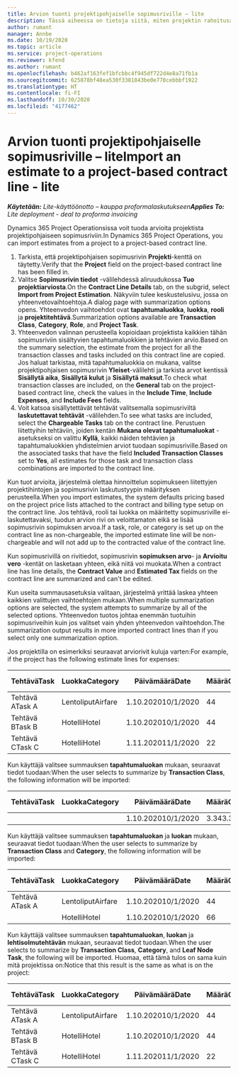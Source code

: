 ```yaml
---
title: Arvion tuonti projektipohjaiselle sopimusriville – lite
description: Tässä aiheessa on tietoja siitä, miten projektin rahoitusarviot tuodaan sopimusriville.
author: rumant
manager: Annbe
ms.date: 10/19/2020
ms.topic: article
ms.service: project-operations
ms.reviewer: kfend
ms.author: rumant
ms.openlocfilehash: b462af163fef1bfcbbc4f945df722d4e8a71fb1a
ms.sourcegitcommit: 625878bf48ea530f3381843be0e778cebbbf1922
ms.translationtype: HT
ms.contentlocale: fi-FI
ms.lasthandoff: 10/30/2020
ms.locfileid: "4177462"
---
```

# <a name="import-an-estimate-to-a-project-based-contract-line---lite"></a><span data-ttu-id="f3d98-103">Arvion tuonti projektipohjaiselle sopimusriville – lite</span><span class="sxs-lookup"><span data-stu-id="f3d98-103">Import an estimate to a project-based contract line - lite</span></span>

<span data-ttu-id="f3d98-104">_**Käytetään:** Lite-käyttöönotto – kauppa proformalaskutukseen_</span><span class="sxs-lookup"><span data-stu-id="f3d98-104">_**Applies To:** Lite deployment - deal to proforma invoicing_</span></span>

<span data-ttu-id="f3d98-105">Dynamics 365 Project Operationsissa voit tuoda arvioita projektista projektipohjaiseen sopimusriviin.</span><span class="sxs-lookup"><span data-stu-id="f3d98-105">In Dynamics 365 Project Operations, you can import estimates from a project to a project-based contract line.</span></span>

1. <span data-ttu-id="f3d98-106">Tarkista, että projektipohjaisen sopimusrivin **Projekti**-kenttä on täytetty.</span><span class="sxs-lookup"><span data-stu-id="f3d98-106">Verify that the **Project** field on the project-based contract line has been filled in.</span></span>
2. <span data-ttu-id="f3d98-107">Valitse **Sopimusrivin tiedot** -välilehdessä aliruudukossa **Tuo projektiarviosta**.</span><span class="sxs-lookup"><span data-stu-id="f3d98-107">On the **Contract Line Details** tab, on the subgrid, select **Import from Project Estimation**.</span></span> <span data-ttu-id="f3d98-108">Näkyviin tulee keskustelusivu, jossa on yhteenvetovaihtoehtoja.</span><span class="sxs-lookup"><span data-stu-id="f3d98-108">A dialog page with summarization options opens.</span></span> <span data-ttu-id="f3d98-109">Yhteenvedon vaihtoehdot ovat **tapahtumaluokka**, **luokka**, **rooli** ja **projektitehtävä**.</span><span class="sxs-lookup"><span data-stu-id="f3d98-109">Summarization options available are **Transaction Class**, **Category**, **Role**, and **Project Task**.</span></span>
3. <span data-ttu-id="f3d98-110">Yhteenvedon valinnan perusteella kopioidaan projektista kaikkien tähän sopimusriviin sisältyvien tapahtumaluokkien ja tehtävien arvio.</span><span class="sxs-lookup"><span data-stu-id="f3d98-110">Based on the summary selection, the estimate from the project for all the transaction classes and tasks included on this contract line are copied.</span></span> <span data-ttu-id="f3d98-111">Jos haluat tarkistaa, mitä tapahtumaluokkia on mukana, valitse projektipohjaisen sopimusrivin **Yleiset**-välilehti ja tarkista arvot kentissä **Sisällytä aika**, **Sisällytä kulut** ja **Sisällytä maksut**.</span><span class="sxs-lookup"><span data-stu-id="f3d98-111">To check what transaction classes are included, on the **General** tab on the project-based contract line, check the values in the **Include Time**, **Include Expenses**, and **Include Fees** fields.</span></span> 
4. <span data-ttu-id="f3d98-112">Voit katsoa sisällytettävät tehtävät valitsemalla sopimusriviltä **laskutettavat tehtävät** -välilehden.</span><span class="sxs-lookup"><span data-stu-id="f3d98-112">To see what tasks are included, select the **Chargeable Tasks** tab on the contract line.</span></span> <span data-ttu-id="f3d98-113">Perustuen liitettyihin tehtäviin, joiden kentän **Mukana olevat tapahtumaluokat** -asetukseksi on valittu **Kyllä**, kaikki näiden tehtävien ja tapahtumaluokkien yhdistelmien arviot tuodaan sopimusriville.</span><span class="sxs-lookup"><span data-stu-id="f3d98-113">Based on the associated tasks that have the field **Included Transaction Classes** set to **Yes**, all estimates for those task and transaction class combinations are imported to the contract line.</span></span>

<span data-ttu-id="f3d98-114">Kun tuot arvioita, järjestelmä olettaa hinnoittelun sopimukseen liitettyjen projektihintojen ja sopimusrivin laskutustyypin määrityksen perusteella.</span><span class="sxs-lookup"><span data-stu-id="f3d98-114">When you import estimates, the system defaults pricing based on the project price lists attached to the contract and billing type setup on the contract line.</span></span> <span data-ttu-id="f3d98-115">Jos tehtävä, rooli tai luokka on määritetty sopimusriville ei-laskutettavaksi, tuodun arvion rivi on veloittamaton eikä se lisää sopimusrivin sopimuksen arvoa.</span><span class="sxs-lookup"><span data-stu-id="f3d98-115">If a task, role, or category is set up on the contract line as non-chargeable, the imported estimate line will be non-chargeable and will not add up to the contracted value of the contract line.</span></span>

<span data-ttu-id="f3d98-116">Kun sopimusrivillä on rivitiedot, sopimusrivin **sopimuksen arvo**- ja **Arvioitu vero** -kentät on lasketaan yhteen, eikä niitä voi muokata.</span><span class="sxs-lookup"><span data-stu-id="f3d98-116">When a contract line has line details, the **Contract Value** and **Estimated Tax** fields on the contract line are summarized and can't be edited.</span></span>

<span data-ttu-id="f3d98-117">Kun useita summausasetuksia valitaan, järjestelmä yrittää laskea yhteen kaikkien valittujen vaihtoehtojen mukaan.</span><span class="sxs-lookup"><span data-stu-id="f3d98-117">When multiple summarization options are selected, the system attempts to summarize by all of the selected options.</span></span> <span data-ttu-id="f3d98-118">Yhteenvedon tuotos johtaa enemmän tuotuihin sopimusriveihin kuin jos valitset vain yhden yhteenvedon vaihtoehdon.</span><span class="sxs-lookup"><span data-stu-id="f3d98-118">The summarization output results in more imported contract lines than if you select only one summarization option.</span></span>

<span data-ttu-id="f3d98-119">Jos projektilla on esimerkiksi seuraavat arviorivit kuluja varten:</span><span class="sxs-lookup"><span data-stu-id="f3d98-119">For example, if the project has the following estimate lines for expenses:</span></span>

| <span data-ttu-id="f3d98-120">Tehtävä</span><span class="sxs-lookup"><span data-stu-id="f3d98-120">Task</span></span> | <span data-ttu-id="f3d98-121">Luokka</span><span class="sxs-lookup"><span data-stu-id="f3d98-121">Category</span></span> | <span data-ttu-id="f3d98-122">Päivämäärä</span><span class="sxs-lookup"><span data-stu-id="f3d98-122">Date</span></span> | <span data-ttu-id="f3d98-123">Määrä</span><span class="sxs-lookup"><span data-stu-id="f3d98-123">Quantity</span></span> | <span data-ttu-id="f3d98-124">Yksikköhinta</span><span class="sxs-lookup"><span data-stu-id="f3d98-124">Unit price</span></span> | <span data-ttu-id="f3d98-125">Summa</span><span class="sxs-lookup"><span data-stu-id="f3d98-125">Amount</span></span> |
| --- | --- | --- | --- | --- | --- |
| <span data-ttu-id="f3d98-126">Tehtävä A</span><span class="sxs-lookup"><span data-stu-id="f3d98-126">Task A</span></span> | <span data-ttu-id="f3d98-127">Lentoliput</span><span class="sxs-lookup"><span data-stu-id="f3d98-127">Airfare</span></span> | <span data-ttu-id="f3d98-128">1.10.2020</span><span class="sxs-lookup"><span data-stu-id="f3d98-128">10/1/2020</span></span> | <span data-ttu-id="f3d98-129">4</span><span class="sxs-lookup"><span data-stu-id="f3d98-129">4</span></span> | <span data-ttu-id="f3d98-130">400</span><span class="sxs-lookup"><span data-stu-id="f3d98-130">400</span></span> | <span data-ttu-id="f3d98-131">1600</span><span class="sxs-lookup"><span data-stu-id="f3d98-131">1600</span></span> |
| <span data-ttu-id="f3d98-132">Tehtävä B</span><span class="sxs-lookup"><span data-stu-id="f3d98-132">Task B</span></span> | <span data-ttu-id="f3d98-133">Hotelli</span><span class="sxs-lookup"><span data-stu-id="f3d98-133">Hotel</span></span> | <span data-ttu-id="f3d98-134">1.10.2020</span><span class="sxs-lookup"><span data-stu-id="f3d98-134">10/1/2020</span></span> | <span data-ttu-id="f3d98-135">4</span><span class="sxs-lookup"><span data-stu-id="f3d98-135">4</span></span> | <span data-ttu-id="f3d98-136">200</span><span class="sxs-lookup"><span data-stu-id="f3d98-136">200</span></span> | <span data-ttu-id="f3d98-137">800</span><span class="sxs-lookup"><span data-stu-id="f3d98-137">800</span></span> |
| <span data-ttu-id="f3d98-138">Tehtävä C</span><span class="sxs-lookup"><span data-stu-id="f3d98-138">Task C</span></span> | <span data-ttu-id="f3d98-139">Hotelli</span><span class="sxs-lookup"><span data-stu-id="f3d98-139">Hotel</span></span> | <span data-ttu-id="f3d98-140">1.11.2020</span><span class="sxs-lookup"><span data-stu-id="f3d98-140">11/1/2020</span></span> | <span data-ttu-id="f3d98-141">2</span><span class="sxs-lookup"><span data-stu-id="f3d98-141">2</span></span> | <span data-ttu-id="f3d98-142">200</span><span class="sxs-lookup"><span data-stu-id="f3d98-142">200</span></span> | <span data-ttu-id="f3d98-143">400</span><span class="sxs-lookup"><span data-stu-id="f3d98-143">400</span></span> |

<span data-ttu-id="f3d98-144">Kun käyttäjä valitsee summauksen **tapahtumaluokan** mukaan, seuraavat tiedot tuodaan:</span><span class="sxs-lookup"><span data-stu-id="f3d98-144">When the user selects to summarize by **Transaction Class**, the following information will be imported:</span></span>

| <span data-ttu-id="f3d98-145">Tehtävä</span><span class="sxs-lookup"><span data-stu-id="f3d98-145">Task</span></span> | <span data-ttu-id="f3d98-146">Luokka</span><span class="sxs-lookup"><span data-stu-id="f3d98-146">Category</span></span> | <span data-ttu-id="f3d98-147">Päivämäärä</span><span class="sxs-lookup"><span data-stu-id="f3d98-147">Date</span></span> | <span data-ttu-id="f3d98-148">Määrä</span><span class="sxs-lookup"><span data-stu-id="f3d98-148">Quantity</span></span> | <span data-ttu-id="f3d98-149">Yksikköhinta</span><span class="sxs-lookup"><span data-stu-id="f3d98-149">Unit price</span></span> | <span data-ttu-id="f3d98-150">Summa</span><span class="sxs-lookup"><span data-stu-id="f3d98-150">Amount</span></span> |
| --- | --- | --- | --- | --- | --- |
| &nbsp; | &nbsp; | <span data-ttu-id="f3d98-151">1.10.2020</span><span class="sxs-lookup"><span data-stu-id="f3d98-151">10/1/2020</span></span> | <span data-ttu-id="f3d98-152">3.34</span><span class="sxs-lookup"><span data-stu-id="f3d98-152">3.34</span></span> | <span data-ttu-id="f3d98-153">840</span><span class="sxs-lookup"><span data-stu-id="f3d98-153">840</span></span> | <span data-ttu-id="f3d98-154">2800</span><span class="sxs-lookup"><span data-stu-id="f3d98-154">2800</span></span> |

<span data-ttu-id="f3d98-155">Kun käyttäjä valitsee summauksen **tapahtumaluokan** ja **luokan** mukaan, seuraavat tiedot tuodaan:</span><span class="sxs-lookup"><span data-stu-id="f3d98-155">When the user selects to summarize by **Transaction Class** and **Category**, the following information will be imported:</span></span>

| <span data-ttu-id="f3d98-156">Tehtävä</span><span class="sxs-lookup"><span data-stu-id="f3d98-156">Task</span></span> | <span data-ttu-id="f3d98-157">Luokka</span><span class="sxs-lookup"><span data-stu-id="f3d98-157">Category</span></span> | <span data-ttu-id="f3d98-158">Päivämäärä</span><span class="sxs-lookup"><span data-stu-id="f3d98-158">Date</span></span> | <span data-ttu-id="f3d98-159">Määrä</span><span class="sxs-lookup"><span data-stu-id="f3d98-159">Quantity</span></span> | <span data-ttu-id="f3d98-160">Yksikköhinta</span><span class="sxs-lookup"><span data-stu-id="f3d98-160">Unit price</span></span> | <span data-ttu-id="f3d98-161">Summa</span><span class="sxs-lookup"><span data-stu-id="f3d98-161">Amount</span></span> |
| --- | --- | --- | --- | --- | --- |
| <span data-ttu-id="f3d98-162">Tehtävä A</span><span class="sxs-lookup"><span data-stu-id="f3d98-162">Task A</span></span> | <span data-ttu-id="f3d98-163">Lentoliput</span><span class="sxs-lookup"><span data-stu-id="f3d98-163">Airfare</span></span> | <span data-ttu-id="f3d98-164">1.10.2020</span><span class="sxs-lookup"><span data-stu-id="f3d98-164">10/1/2020</span></span> | <span data-ttu-id="f3d98-165">4</span><span class="sxs-lookup"><span data-stu-id="f3d98-165">4</span></span> | <span data-ttu-id="f3d98-166">400</span><span class="sxs-lookup"><span data-stu-id="f3d98-166">400</span></span> | <span data-ttu-id="f3d98-167">1600</span><span class="sxs-lookup"><span data-stu-id="f3d98-167">1600</span></span> |
| &nbsp;| <span data-ttu-id="f3d98-168">Hotelli</span><span class="sxs-lookup"><span data-stu-id="f3d98-168">Hotel</span></span> | <span data-ttu-id="f3d98-169">1.10.2020</span><span class="sxs-lookup"><span data-stu-id="f3d98-169">10/1/2020</span></span> | <span data-ttu-id="f3d98-170">6</span><span class="sxs-lookup"><span data-stu-id="f3d98-170">6</span></span> | <span data-ttu-id="f3d98-171">200</span><span class="sxs-lookup"><span data-stu-id="f3d98-171">200</span></span> | <span data-ttu-id="f3d98-172">1200</span><span class="sxs-lookup"><span data-stu-id="f3d98-172">1200</span></span> |

<span data-ttu-id="f3d98-173">Kun käyttäjä valitsee summauksen **tapahtumaluokan**, **luokan** ja **lehtisolmutehtävän** mukaan, seuraavat tiedot tuodaan.</span><span class="sxs-lookup"><span data-stu-id="f3d98-173">When the user selects to summarize by **Transaction Class**, **Category**, and **Leaf Node Task**, the following will be imported.</span></span> <span data-ttu-id="f3d98-174">Huomaa, että tämä tulos on sama kuin mitä projektissa on:</span><span class="sxs-lookup"><span data-stu-id="f3d98-174">Notice that this result is the same as what is on the project:</span></span>

| <span data-ttu-id="f3d98-175">Tehtävä</span><span class="sxs-lookup"><span data-stu-id="f3d98-175">Task</span></span> | <span data-ttu-id="f3d98-176">Luokka</span><span class="sxs-lookup"><span data-stu-id="f3d98-176">Category</span></span> | <span data-ttu-id="f3d98-177">Päivämäärä</span><span class="sxs-lookup"><span data-stu-id="f3d98-177">Date</span></span> | <span data-ttu-id="f3d98-178">Määrä</span><span class="sxs-lookup"><span data-stu-id="f3d98-178">Quantity</span></span> | <span data-ttu-id="f3d98-179">Yksikköhinta</span><span class="sxs-lookup"><span data-stu-id="f3d98-179">Unit price</span></span> | <span data-ttu-id="f3d98-180">Summa</span><span class="sxs-lookup"><span data-stu-id="f3d98-180">Amount</span></span> |
| --- | --- | --- | --- | --- | --- |
| <span data-ttu-id="f3d98-181">Tehtävä A</span><span class="sxs-lookup"><span data-stu-id="f3d98-181">Task A</span></span> | <span data-ttu-id="f3d98-182">Lentoliput</span><span class="sxs-lookup"><span data-stu-id="f3d98-182">Airfare</span></span> | <span data-ttu-id="f3d98-183">1.10.2020</span><span class="sxs-lookup"><span data-stu-id="f3d98-183">10/1/2020</span></span> | <span data-ttu-id="f3d98-184">4</span><span class="sxs-lookup"><span data-stu-id="f3d98-184">4</span></span> | <span data-ttu-id="f3d98-185">400</span><span class="sxs-lookup"><span data-stu-id="f3d98-185">400</span></span> | <span data-ttu-id="f3d98-186">1600</span><span class="sxs-lookup"><span data-stu-id="f3d98-186">1600</span></span> |
| <span data-ttu-id="f3d98-187">Tehtävä B</span><span class="sxs-lookup"><span data-stu-id="f3d98-187">Task B</span></span> | <span data-ttu-id="f3d98-188">Hotelli</span><span class="sxs-lookup"><span data-stu-id="f3d98-188">Hotel</span></span> | <span data-ttu-id="f3d98-189">1.10.2020</span><span class="sxs-lookup"><span data-stu-id="f3d98-189">10/1/2020</span></span> | <span data-ttu-id="f3d98-190">4</span><span class="sxs-lookup"><span data-stu-id="f3d98-190">4</span></span> | <span data-ttu-id="f3d98-191">200</span><span class="sxs-lookup"><span data-stu-id="f3d98-191">200</span></span> | <span data-ttu-id="f3d98-192">800</span><span class="sxs-lookup"><span data-stu-id="f3d98-192">800</span></span> |
| <span data-ttu-id="f3d98-193">Tehtävä C</span><span class="sxs-lookup"><span data-stu-id="f3d98-193">Task C</span></span> | <span data-ttu-id="f3d98-194">Hotelli</span><span class="sxs-lookup"><span data-stu-id="f3d98-194">Hotel</span></span> | <span data-ttu-id="f3d98-195">1.11.2020</span><span class="sxs-lookup"><span data-stu-id="f3d98-195">11/1/2020</span></span> | <span data-ttu-id="f3d98-196">2</span><span class="sxs-lookup"><span data-stu-id="f3d98-196">2</span></span> | <span data-ttu-id="f3d98-197">200</span><span class="sxs-lookup"><span data-stu-id="f3d98-197">200</span></span> | <span data-ttu-id="f3d98-198">400</span><span class="sxs-lookup"><span data-stu-id="f3d98-198">400</span></span> |
